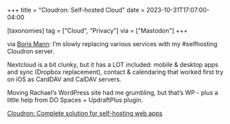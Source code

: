 +++
title = "Cloudron: Self-hosted Cloud"
date = 2023-10-31T17:07:00-04:00

[taxonomies]
tag = ["Cloud", "Privacy"]
via = ["Mastodon"]
+++

via [Boris Mann](https://cosocial.ca/@boris/111328547860470213): I’m slowly replacing various services with my #selfhosting Cloudron server.

<!-- more -->

Nextcloud is a bit clunky, but it has a LOT included: mobile &amp; desktop apps and sync (Dropbox replacement), contact &amp; calendaring that worked first try on iOS as CardDAV and CalDAV servers. 

Moving Rachael’s WordPress site had me grumbling, but that’s WP - plus a little help from DO Spaces + UpdraftPlus plugin.

[Cloudron: Complete solution for self-hosting web apps](https://www.cloudron.io)
